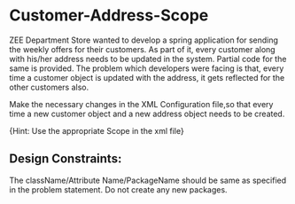 # Customer-Address-Scope

ZEE Department Store wanted to develop a spring application for sending the weekly offers for their customers. As part of it, every customer along with his/her address needs to be updated in the system. Partial code for the same is provided. The problem which developers were facing is that, every time a customer object is updated with the address, it gets reflected for the other customers also.

Make the necessary changes in the XML Configuration file,so that every time a new customer object and a new address object needs to be created.

{Hint: Use the appropriate Scope in the xml file}

## Design Constraints:

The className/Attribute Name/PackageName should be same as specified in the problem statement. Do not create any new packages.